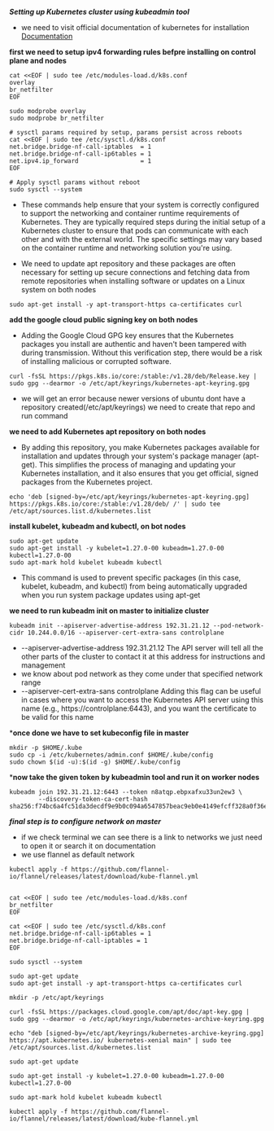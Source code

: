 ***Setting up Kubernetes cluster using kubeadmin tool***

- we need to visit official documentation of kubernetes for installation [Documentation]( https://kubernetes.io/docs/setup/production-environment/tools/kubeadm/install-kubeadm/)

**first we need to setup ipv4 forwarding rules befpre installing on control plane and nodes**
```
cat <<EOF | sudo tee /etc/modules-load.d/k8s.conf
overlay
br_netfilter
EOF

sudo modprobe overlay
sudo modprobe br_netfilter

# sysctl params required by setup, params persist across reboots
cat <<EOF | sudo tee /etc/sysctl.d/k8s.conf
net.bridge.bridge-nf-call-iptables  = 1
net.bridge.bridge-nf-call-ip6tables = 1
net.ipv4.ip_forward                 = 1
EOF

# Apply sysctl params without reboot
sudo sysctl --system
```
- These commands help ensure that your system is correctly configured to support the networking and container runtime requirements of Kubernetes. They are typically required steps during the initial setup of a Kubernetes cluster to ensure that pods can communicate with each other and with the external world. The specific settings may vary based on the container runtime and networking solution you're using.

- We need to update apt repository and these packages are often necessary for setting up secure connections and fetching data from remote repositories when installing software or updates on a Linux system on both nodes
```
sudo apt-get install -y apt-transport-https ca-certificates curl
```
**add the google cloud public signing key on both nodes**
- Adding the Google Cloud GPG key ensures that the Kubernetes packages you install are authentic and haven't been tampered with during transmission. Without this verification step, there would be a risk of installing malicious or corrupted software.
```
curl -fsSL https://pkgs.k8s.io/core:/stable:/v1.28/deb/Release.key | sudo gpg --dearmor -o /etc/apt/keyrings/kubernetes-apt-keyring.gpg
```
- we will get an error because newer versions of ubuntu dont have a repository created(/etc/apt/keyrings) we need to create that repo and run command
  
**we need to add Kubernetes apt repository on both nodes**
- By adding this repository, you make Kubernetes packages available for installation and updates through your system's package manager (apt-get). This simplifies the process of managing and updating your Kubernetes installation, and it also ensures that you get official, signed packages from the Kubernetes project.
```
echo 'deb [signed-by=/etc/apt/keyrings/kubernetes-apt-keyring.gpg] https://pkgs.k8s.io/core:/stable:/v1.28/deb/ /' | sudo tee /etc/apt/sources.list.d/kubernetes.list
```
**install kubelet, kubeadm and kubectl, on bot nodes**
```
sudo apt-get update
sudo apt-get install -y kubelet=1.27.0-00 kubeadm=1.27.0-00 kubectl=1.27.0-00
sudo apt-mark hold kubelet kubeadm kubectl

```
- This command is used to prevent specific packages (in this case, kubelet, kubeadm, and kubectl) from being automatically upgraded when you run system package updates using apt-get
  
**we need to run kubeadm init on master to initialize cluster**
```
kubeadm init --apiserver-advertise-address 192.31.21.12 --pod-network-cidr 10.244.0.0/16 --apiserver-cert-extra-sans controlplane

```
- --apiserver-advertise-address 192.31.21.12 The API server will tell all the other parts of the cluster to contact it at this address for instructions and management
- we know about pod network as they come under that specified network range
- --apiserver-cert-extra-sans controlplane Adding this flag can be useful in cases where you want to access the Kubernetes API server using this name (e.g., https://controlplane:6443), and you want the certificate to be valid for this name

***once done we have to set kubeconfig file in master**
```
mkdir -p $HOME/.kube
sudo cp -i /etc/kubernetes/admin.conf $HOME/.kube/config
sudo chown $(id -u):$(id -g) $HOME/.kube/config
```
***now take the given token by kubeadmin tool and run it on worker nodes**
```
kubeadm join 192.31.21.12:6443 --token n8atqp.ebpxafxu33un2ew3 \
        --discovery-token-ca-cert-hash sha256:f74bc6a4fc51da3decdf9e9b0c094a6547857beac9eb0e4149efcff328a0f36e 
```

***final step is to configure network on master***
- if we check terminal we can see there is a link to networks we just need to open it or search it on documentation
- we use flannel as default network
```
kubectl apply -f https://github.com/flannel-io/flannel/releases/latest/download/kube-flannel.yml
```


```

cat <<EOF | sudo tee /etc/modules-load.d/k8s.conf
br_netfilter
EOF

cat <<EOF | sudo tee /etc/sysctl.d/k8s.conf
net.bridge.bridge-nf-call-ip6tables = 1
net.bridge.bridge-nf-call-iptables = 1
EOF

sudo sysctl --system

sudo apt-get update
sudo apt-get install -y apt-transport-https ca-certificates curl

mkdir -p /etc/apt/keyrings

curl -fsSL https://packages.cloud.google.com/apt/doc/apt-key.gpg | sudo gpg --dearmor -o /etc/apt/keyrings/kubernetes-archive-keyring.gpg

echo "deb [signed-by=/etc/apt/keyrings/kubernetes-archive-keyring.gpg] https://apt.kubernetes.io/ kubernetes-xenial main" | sudo tee /etc/apt/sources.list.d/kubernetes.list

sudo apt-get update

sudo apt-get install -y kubelet=1.27.0-00 kubeadm=1.27.0-00 kubectl=1.27.0-00

sudo apt-mark hold kubelet kubeadm kubectl

kubectl apply -f https://github.com/flannel-io/flannel/releases/latest/download/kube-flannel.yml
```
